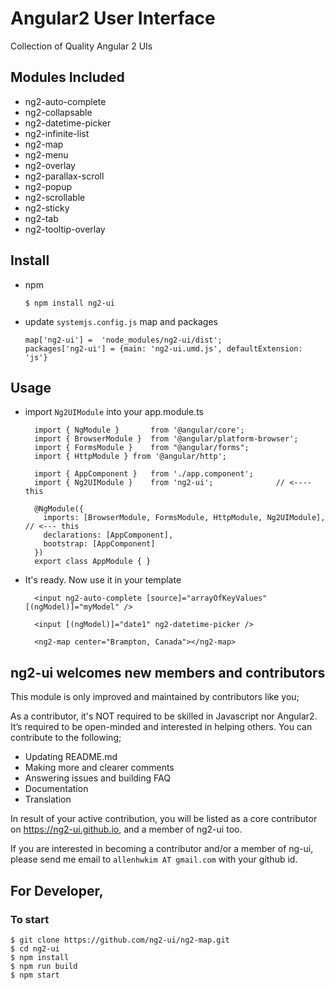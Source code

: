 # Angular2 User Interface

Collection of Quality Angular 2 UIs


## Modules Included

  * ng2-auto-complete
  * ng2-collapsable
  * ng2-datetime-picker
  * ng2-infinite-list
  * ng2-map
  * ng2-menu
  * ng2-overlay
  * ng2-parallax-scroll
  * ng2-popup
  * ng2-scrollable
  * ng2-sticky
  * ng2-tab
  * ng2-tooltip-overlay

## Install 

   * npm
   
         $ npm install ng2-ui

   * update `systemjs.config.js` map and packages
   
         map['ng2-ui'] =  'node_modules/ng2-ui/dist';
         packages['ng2-ui'] = {main: 'ng2-ui.umd.js', defaultExtension: 'js'}

## Usage

* import `Ng2UIModule` into your app.module.ts

        import { NgModule }       from '@angular/core';
        import { BrowserModule }  from '@angular/platform-browser';
        import { FormsModule }    from "@angular/forms";
        import { HttpModule } from '@angular/http';

        import { AppComponent }   from './app.component';
        import { Ng2UIModule }    from 'ng2-ui';              // <---- this

        @NgModule({
          imports: [BrowserModule, FormsModule, HttpModule, Ng2UIModule], // <--- this
          declarations: [AppComponent],
          bootstrap: [AppComponent]
        })
        export class AppModule { }

* It's ready. Now use it in your template

        <input ng2-auto-complete [source]="arrayOfKeyValues" [(ngModel)]="myModel" />
        
        <input [(ngModel)]="date1" ng2-datetime-picker /> 
        
        <ng2-map center="Brampton, Canada"></ng2-map>

## **ng2-ui** welcomes new members and contributors

This module is only improved and maintained by contributors like you;

As a contributor, it's NOT required to be skilled in Javascript nor Angular2. 
It’s required to be open-minded and interested in helping others.
You can contribute to the following;

  * Updating README.md
  * Making more and clearer comments
  * Answering issues and building FAQ
  * Documentation
  * Translation

In result of your active contribution, you will be listed as a core contributor
on https://ng2-ui.github.io, and a member of ng2-ui too.

If you are interested in becoming a contributor and/or a member of ng-ui,
please send me email to `allenhwkim AT gmail.com` with your github id. 


## For Developer,

### To start

    $ git clone https://github.com/ng2-ui/ng2-map.git
    $ cd ng2-ui
    $ npm install
    $ npm run build
    $ npm start

